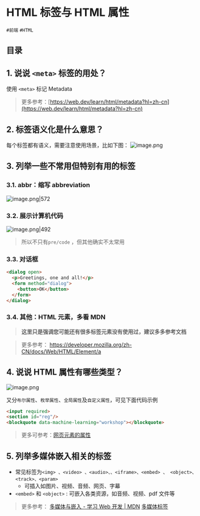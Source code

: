 
# HTML 标签与 HTML 属性


`#前端` `#HTML` 


## 目录
<!-- toc -->
 ## 1. 说说 `<meta>` 标签的用处？ 

使用 `<meta>` 标记 Metadata 
> 更多参考：[https://web.dev/learn/html/metadata?hl=zh-cn](https://web.dev/learn/html/metadata?hl=zh-cn)

## 2. 标签语义化是什么意思？

每个标签都有语义，需要注意使用场景，比如下图：
![image.png](https://832-1310531898.cos.ap-beijing.myqcloud.com/yuque/acc28644f26ef7363764d208cbc08ba3.png)

## 3. 列举一些不常用但特别有用的标签

### 3.1. abbr：缩写 abbreviation

![image.png|572](https://832-1310531898.cos.ap-beijing.myqcloud.com/yuque/dd23fcc1f51d799987d70f160ed51031.png)

### 3.2. 展示计算机代码

![image.png|492](https://832-1310531898.cos.ap-beijing.myqcloud.com/yuque/3949d49f5800384366ecff6d88bc091b.png)

> 所以不只有`pre/code` ，但其他确实不太常用

### 3.3. 对话框

```html
<dialog open>
  <p>Greetings, one and all!</p>
  <form method="dialog">
    <button>OK</button>
  </form>
</dialog>
```

### 3.4. 其他：HTML 元素，多看 MDN

> **这里只是强调您可能还有很多标签元素没有使用过，建议多多参考文档**

> 更多参考： https://developer.mozilla.org/zh-CN/docs/Web/HTML/Element/a

## 4. 说说 HTML 属性有哪些类型？

![image.png](https://832-1310531898.cos.ap-beijing.myqcloud.com/yuque/e5d1702720265eaec8f3a3af0dce9349.png)

又分`布尔属性`、`枚举属性`、`全局属性`及`自定义属性`，可见下面代码示例

```html
<input required>
<section id="reg"/>
<blockquote data-machine-learning="workshop"></blockquote>
```

> 更多可参考：[网页元素的属性](https://wangdoc.com/html/attribute)

## 5. 列举多媒体嵌入相关的标签

- 常见标签为`<img> 、<video> 、<audio>、、<iframe>、<embed> 、 <object>、<track>、<param>`
   - 可插入如图片、视频、音频、网页、字幕
- `<embed>` 和 `<object>` : 可嵌入各类资源，如音频、视频、pdf 文件等

> 更多参考：
> [多媒体与嵌入 - 学习 Web 开发 | MDN](https://developer.mozilla.org/zh-CN/docs/Learn/HTML/Multimedia_and_embedding)
> [多媒体标签](https://wangdoc.com/html/multimedia#embed)

